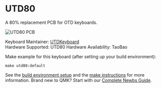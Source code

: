 # UTD80

A 80% replacement PCB for OTD keyboards.

![UTD80 PCB](https://i.imgur.com/U0X8XmA.jpg)


Keyboard Maintainer: [UTDKeyboard](https://github.com/utdkeyboard)  
Hardware Supported: UTD80
Hardware Availability: TaoBao

Make example for this keyboard (after setting up your build environment):

    make utd80:default

See the [build environment setup](https://docs.qmk.fm/#/getting_started_build_tools) and the [make instructions](https://docs.qmk.fm/#/getting_started_make_guide) for more information. Brand new to QMK? Start with our [Complete Newbs Guide](https://docs.qmk.fm/#/newbs).
